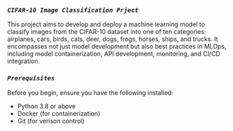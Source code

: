 ### *`CIFAR-10 Image Classification Prject`*

This project aims to develop and deploy a machine learning model to classify images from the CIFAR-10 dataset into one of ten categories: airplanes, cars, birds, cats, deer, dogs, frogs, horses, ships, and trucks. It encompasses not just model development but also best practices in MLOps, including model containerization, API development, monitoring, and CI/CD integration.

### *`Prerequisites`*

Before you begin, ensure you have the following installed:

- Python 3.8 or above
- Docker (for containerization)
- Git (for verison control)